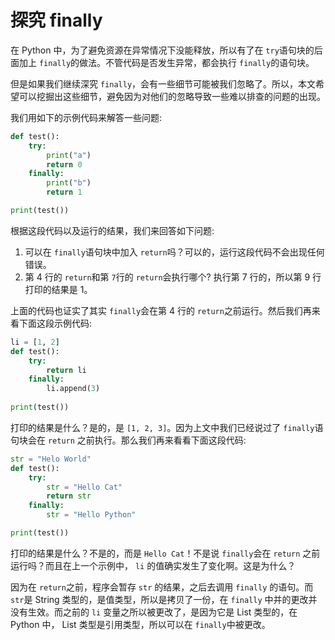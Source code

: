 # 探究 finally

在 Python 中，为了避免资源在异常情况下没能释放，所以有了在 `try`语句块的后面加上 `finally`的做法。不管代码是否发生异常，都会执行 `finally`的语句块。

但是如果我们继续深究 `finally`，会有一些细节可能被我们忽略了。所以，本文希望可以挖掘出这些细节，避免因为对他们的忽略导致一些难以排查的问题的出现。

我们用如下的示例代码来解答一些问题:

```python
def test():
    try:
        print("a")
        return 0
    finally:
        print("b")
        return 1

print(test())
```

根据这段代码以及运行的结果，我们来回答如下问题:

1. 可以在 `finally`语句块中加入 `return`吗？可以的，运行这段代码不会出现任何错误。
2. 第 4 行的 `return`和第 `7`行的 `return`会执行哪个? 执行第 7 行的，所以第 9 行打印的结果是 1。

上面的代码也证实了其实 `finally`会在第 4 行的 `return`之前运行。然后我们再来看下面这段示例代码:

```python
li = [1, 2]
def test():
    try:
        return li
    finally:
        li.append(3)
        
print(test())
```

打印的结果是什么？是的，是 `[1, 2, 3]`。因为上文中我们已经说过了 `finally`语句块会在 `return` 之前执行。那么我们再来看看下面这段代码:

```python
str = "Helo World"
def test():
    try:
        str = "Hello Cat"
        return str
    finally:
        str = "Hello Python"

print(test())
```

打印的结果是什么？不是的，而是 `Hello Cat`！不是说 `finally`会在 `return` 之前运行吗？而且在上一个示例中， `li` 的值确实发生了变化啊。这是为什么？

因为在 `return`之前，程序会暂存 `str` 的结果，之后去调用 `finally` 的语句。而 `str`是  String 类型的，是值类型，所以是拷贝了一份，在 `finally` 中并的更改并没有生效。而之前的 `li` 变量之所以被更改了，是因为它是 List 类型的，在 Python 中， List 类型是引用类型，所以可以在 `finally`中被更改。